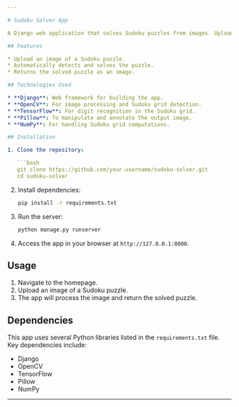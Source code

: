 ```yaml
---

# Sudoku Solver App

A Django web application that solves Sudoku puzzles from images. Upload an image of a Sudoku puzzle, and the app will return the same image with the puzzle solved.

## Features

* Upload an image of a Sudoku puzzle.
* Automatically detects and solves the puzzle.
* Returns the solved puzzle as an image.

## Technologies Used

* **Django**: Web framework for building the app.
* **OpenCV**: For image processing and Sudoku grid detection.
* **TensorFlow**: For digit recognition in the Sudoku grid.
* **Pillow**: To manipulate and annotate the output image.
* **NumPy**: For handling Sudoku grid computations.

## Installation

1. Clone the repository:

   ```bash
   git clone https://github.com/your-username/sudoku-solver.git
   cd sudoku-solver
   ```

2. Install dependencies:

   ```bash
   pip install -r requirements.txt
   ```

3. Run the server:

   ```bash
   python manage.py runserver
   ```

4. Access the app in your browser at `http://127.0.0.1:8000`.

## Usage

1. Navigate to the homepage.
2. Upload an image of a Sudoku puzzle.
3. The app will process the image and return the solved puzzle.

## Dependencies

This app uses several Python libraries listed in the `requirements.txt` file. Key dependencies include:

* Django
* OpenCV
* TensorFlow
* Pillow
* NumPy

---
```

